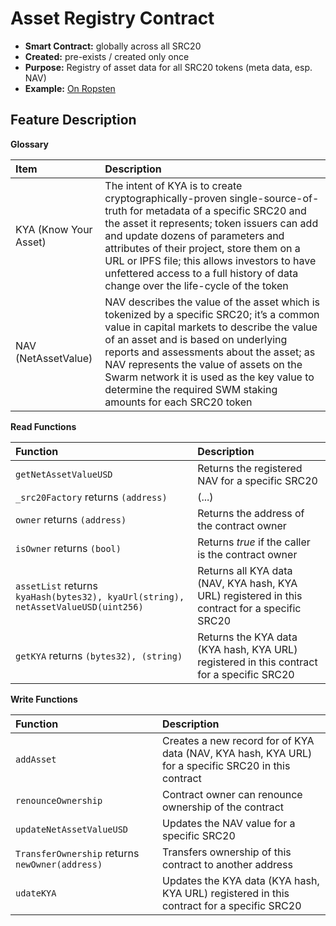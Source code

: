# Asset Registry Contract

* **Smart Contract:** globally across all SRC20
* **Created:** pre-exists / created only once
* **Purpose:** Registry of asset data for all SRC20 tokens \(meta data, esp. NAV\)
* **Example:**  [On Ropsten](https://ropsten.etherscan.io/address/0x54f9b26edc46bd4beaf70ab2771b7ec178241932#code)  

## Feature Description

**Glossary**

| Item | Description |
| :--- | :--- |
| KYA \(Know Your Asset\) | The intent of KYA is to create cryptographically-proven single-source-of-truth for metadata of a specific SRC20 and the asset it represents; token issuers can add and update dozens of parameters and attributes of their project, store them on a URL or IPFS file; this allows investors to have unfettered access to a full history of data change over the life-cycle of the token |
| NAV \(NetAssetValue\) | NAV describes the value of the asset which is tokenized by a specific SRC20; it’s a common value in capital markets to describe the value of an asset and is based on underlying reports and assessments about the asset; as NAV represents the value of assets on the Swarm network it is used as the key value to determine the required SWM staking amounts for each SRC20 token |

**Read Functions**

| Function | Description |
| :--- | :--- |
| `getNetAssetValueUSD` | Returns the registered NAV for a specific SRC20 |
| `_src20Factory` returns `(address)` | \(...\) |
| `owner` returns `(address)` | Returns the address of the contract owner |
| `isOwner` returns `(bool)` | Returns _true_ if the caller is the contract owner |
| `assetList` returns `kyaHash(bytes32), kyaUrl(string), netAssetValueUSD(uint256)` | Returns all KYA data \(NAV, KYA hash, KYA URL\) registered in this contract for a specific SRC20 |
| `getKYA` returns `(bytes32), (string)` | Returns the KYA data \(KYA hash, KYA URL\) registered in this contract for a specific SRC20 |

**Write Functions**

| Function | Description |
| :--- | :--- |
| `addAsset` | Creates a new record for of KYA data \(NAV, KYA hash, KYA URL\) for a specific SRC20 in this contract |
| `renounceOwnership` | Contract owner can renounce ownership of the contract |
| `updateNetAssetValueUSD` | Updates the NAV value for a specific SRC20 |
| `TransferOwnership` returns `newOwner(address)` | Transfers ownership of this contract to another address |
| `udateKYA` | Updates the KYA data \(KYA hash, KYA URL\) registered in this contract for a specific SRC20 |

